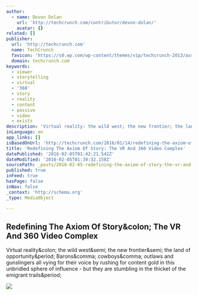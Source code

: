 ```yaml
---
author:
  - name: Devon Dolan
    url: 'http://techcrunch.com/contributor/devon-dolan/'
    avatar: {}
related: []
publisher:
  url: 'http://techcrunch.com'
  name: TechCrunch
  favicon: 'https://s0.wp.com/wp-content/themes/vip/techcrunch-2013/assets/images/favicon.ico'
  domain: techcrunch.com
keywords:
  - viewer
  - storytelling
  - virtual
  - '360'
  - story
  - reality
  - content
  - passive
  - video
  - exists
description: 'Virtual reality: the wild west; the new frontier; the land of opportunity. Barons, cowboys, outlaws and gunslingers all vying for their voice by rushing for content gold in this unbridled sphere of influence - but they are stumbling in the thicket of the emigrant trails.'
inLanguage: en
app_links: []
isBasedOnUrl: 'http://techcrunch.com/2016/01/14/redefining-the-axiom-of-story-the-vr-and-360-video-complex/'
title: 'Redefining The Axiom Of Story: The VR And 360 Video Complex'
datePublished: '2016-02-05T01:42:21.542Z'
dateModified: '2016-02-05T01:39:32.158Z'
sourcePath: _posts/2016-02-05-redefining-the-axiom-of-story-the-vr-and-360-video-complex.md
published: true
inFeed: true
hasPage: false
inNav: false
_context: 'http://schema.org'
_type: MediaObject

---
```

<article style=""><h1>Redefining The Axiom Of Story&amp;colon; The VR And 360 Video Complex</h1><p>Virtual reality&amp;colon; the wild west&amp;semi; the new frontier&amp;semi; the land of opportunity&amp;period; Barons&amp;comma; cowboys&amp;comma; outlaws and gunslingers all vying for their voice by rushing for content gold in this unbridled sphere of influence - but they are stumbling in the thicket of the emigrant trails&amp;period;</p><img src="https://tctechcrunch2011.files.wordpress.com/2016/01/shutterstock_187162379.jpg?w=764&amp;h=400&amp;crop=1" /></article>